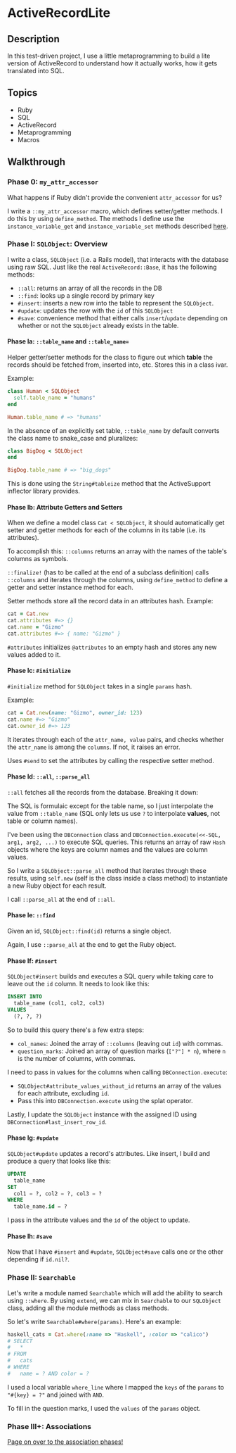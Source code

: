 # ActiveRecordLite

## Description

In this test-driven project, I use a little metaprogramming to build a lite version of ActiveRecord to understand how it actually works, how it gets translated into SQL.

## Topics

* Ruby
* SQL
* ActiveRecord
* Metaprogramming
* Macros

## Walkthrough

### Phase 0: `my_attr_accessor`

What happens if Ruby didn't provide the convenient `attr_accessor` for us?

I write a `::my_attr_accessor` macro, which defines setter/getter methods. I do this by using `define_method`. The methods I define use the `instance_variable_get` and `instance_variable_set` methods
described [here][ivar-get].

[ivar-get]: http://ruby-doc.org/core-2.0.0/Object.html#method-i-instance_variable_get

### Phase I: `SQLObject`: Overview

I write a class, `SQLObject` (i.e. a Rails model), that interacts with the database using raw SQL. Just like the real `ActiveRecord::Base`, it has the following methods:

* `::all`: returns an array of all the records in the DB
* `::find`: looks up a single record by primary key
* `#insert`: inserts a new row into the table to represent the
  `SQLObject`.
* `#update`: updates the row with the `id` of this `SQLObject`
* `#save`: convenience method that either calls `insert`/`update`
  depending on whether or not the `SQLObject` already exists in the table.

#### Phase Ia: `::table_name` and `::table_name=`

Helper getter/setter methods for the class to figure out which **table** the records should be fetched from, inserted into, etc. Stores this in a class ivar.

Example:

```ruby
class Human < SQLObject
  self.table_name = "humans"
end

Human.table_name # => "humans"
```

In the absence of an explicitly set table, `::table_name` by default converts the class name to snake\_case and pluralizes:

```ruby
class BigDog < SQLObject
end

BigDog.table_name # => "big_dogs"
```

This is done using the `String#tableize` method that the ActiveSupport inflector library provides.

#### Phase Ib: Attribute Getters and Setters

When we define a model class `Cat < SQLObject`, it should automatically get setter and getter methods for each of the columns in its table (i.e. its attributes).

To accomplish this:
`::columns` returns an array with the names of the table's columns as symbols.

`::finalize!` (has to be called at the end of a subclass definition) calls `::columns` and iterates through the columns, using `define_method` to define a getter and setter instance method for each.

Setter methods store all the record data in an attributes hash. Example:

```ruby
cat = Cat.new
cat.attributes #=> {}
cat.name = "Gizmo"
cat.attributes #=> { name: "Gizmo" }
```

`#attributes` initializes `@attributes` to an empty hash and stores any new values added to it.

#### Phase Ic: `#initialize`

`#initialize` method for `SQLObject` takes in a single `params` hash.

Example:

```ruby
cat = Cat.new(name: "Gizmo", owner_id: 123)
cat.name #=> "Gizmo"
cat.owner_id #=> 123
```

It iterates through each of the `attr_name, value` pairs, and checks whether the `attr_name` is among the `columns`. If not, it raises an error.

Uses `#send` to set the attributes by calling the respective setter method.

#### Phase Id: `::all`, `::parse_all`

`::all` fetches all the records from the database. Breaking it down:

The SQL is formulaic except for the table name, so I just interpolate the value from `::table_name` (SQL only lets us use `?` to interpolate **values**, not
table or column names).

I've been using the `DBConnection` class and `DBConnection.execute(<<-SQL, arg1, arg2, ...)` to execute SQL queries. This returns an array of raw `Hash` objects where the keys are column names and the values are column values.

So I write a `SQLObject::parse_all` method that iterates through these results, using `self.new` (self is the class inside a class method) to instantiate a new Ruby object for each result.

I call `::parse_all` at the end of `::all`.

#### Phase Ie: `::find`

Given an id, `SQLObject::find(id)` returns a single object.

Again, I use `::parse_all` at the end to get the Ruby object.

#### Phase If: `#insert`

`SQLObject#insert` builds and executes a SQL query while taking care to leave out the `id` column. It needs to look like this:

```sql
INSERT INTO
  table_name (col1, col2, col3)
VALUES
  (?, ?, ?)
```

So to build this query there's a few extra steps:

* `col_names`: Joined the array of `::columns` (leaving out `id`) with commas.
* `question_marks`: Joined an array of question marks (`["?"] * n`), where `n` is the number of columns, with commas.

I need to pass in values for the columns when calling `DBConnection.execute`:

* `SQLObject#attribute_values_without_id` returns an array of the values for each attribute, excluding `id`.
* Pass this into `DBConnection.execute` using the splat operator.

Lastly, I update the `SQLObject` instance with the assigned ID using `DBConnection#last_insert_row_id`.

#### Phase Ig: `#update`

`SQLObject#update` updates a record's attributes. Like insert, I build and produce a query that looks like this:

```sql
UPDATE
  table_name
SET
  col1 = ?, col2 = ?, col3 = ?
WHERE
  table_name.id = ?
```

I pass in the attribute values and the `id` of the object to update.

#### Phase Ih: `#save`

Now that I have `#insert` and `#update`, `SQLObject#save` calls one or the other depending if `id.nil?`. 

### Phase II: `Searchable`

Let's write a module named `Searchable` which will add the ability to
search using `::where`. By using `extend`, we can mix in `Searchable`
to our `SQLObject` class, adding all the module methods as class
methods.

So let's write `Searchable#where(params)`. Here's an example:

```ruby
haskell_cats = Cat.where(:name => "Haskell", :color => "calico")
# SELECT
#   *
# FROM
#   cats
# WHERE
#   name = ? AND color = ?
```

I used a local variable `where_line` where I mapped the `keys` of the
`params` to `"#{key} = ?"` and joined with `AND`.

To fill in the question marks, I used the `values` of the `params`
object.

### Phase III+: Associations

[Page on over to the association phases!][ar-part-two]

[ar-part-two]: ./w3d5-build-your-own-ar-p2.md
